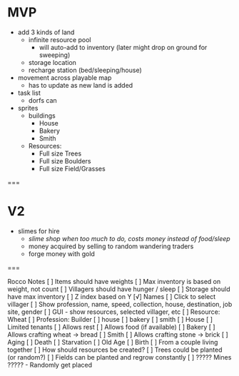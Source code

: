# MVP

* add 3 kinds of land
    * infinite resource pool
        * will auto-add to inventory (later might drop on ground for sweeping)
    * storage location
    * recharge station (bed/sleeping/house)
* movement across playable map
    * has to update as new land is added
* task list
    * dorfs can
* sprites
    * buildings
        * House
        * Bakery
        * Smith
  * Resources:
    * Full size Trees
    * Full size Boulders
    * Full size Field/Grasses

===

# V2

* slimes for hire
    * _slime shop when too much to do, costs money instead of food/sleep_
    * money acquired by selling to random wandering traders
    * forge money with gold



===

Rocco Notes
  [ ] Items should have weights
      [ ] Max inventory is based on weight, not count
  [ ] Villagers should have hunger / sleep
  [ ] Storage should have max inventory
  [ ] Z index based on Y
  [√] Names
  [ ] Click to select villager
      [ ] Show profession, name, speed, collection, house, destination, job site, gender
  [ ] GUI - show resources, selected villager, etc
  [ ] Resource: Wheat
  [ ] Profession: Builder
      [ ] house
      [ ] bakery
      [ ] smith
  [ ] House
      [ ] Limited tenants
      [ ] Allows rest
      [ ] Allows food (if available)
  [ ] Bakery
      [ ] Allows crafting wheat -> bread
  [ ] Smith
      [ ] Allows crafting stone -> brick
  [ ] Aging
  [ ] Death
      [ ] Starvation
      [ ] Old Age
  [ ] Birth
      [ ] From a couple living together
  [ ] How should resources be created?
      [ ] Trees could be planted (or random?)
      [ ] Fields can be planted and regrow constantly
      [ ] ????? Mines ????? - Randomly get placed
